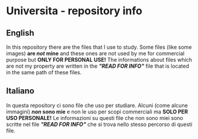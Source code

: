 # Universita - repository info

## English
In this repository there are the files that I use to study.
Some files (like some images) **are _not_ mine** and these ones are not used by me for commercial purpose but **ONLY FOR PERSONAL USE!**
The informations about files which are not my property are written in the **_"READ FOR INFO"_** file that is located in the same path of these files.
## Italiano
In questa repository ci sono file che uso per studiare.
Alcuni (come alcune immagini) **_non_ sono mie** e non le uso per scopi commerciali ma **SOLO PER USO PERSONALE!**
Le informazioni su questi file che non sono miei sono scritte nel file **_"READ FOR INFO"_** che si trova nello stesso percorso di questi file.
